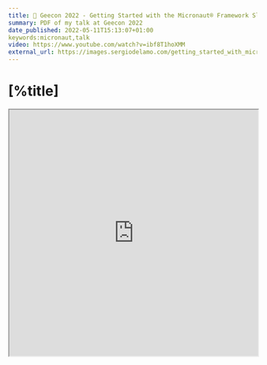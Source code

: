 ```yaml
---
title: 📼 Geecon 2022 - Getting Started with the Micronaut® Framework Slides
summary: PDF of my talk at Geecon 2022
date_published: 2022-05-11T15:13:07+01:00
keywords:micronaut,talk
video: https://www.youtube.com/watch?v=ibf8T1hoXMM
external_url: https://images.sergiodelamo.com/getting_started_with_micronaut_geecon_2022.pdf
---
```


# [%title]

<iframe src="https://images.sergiodelamo.com/getting_started_with_micronaut_geecon_2022.pdf" width="100%" height="500px">
</iframe>